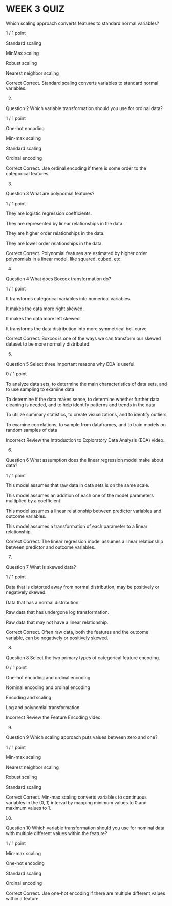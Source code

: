 # WEEK 3 QUIZ
Which scaling approach converts features to standard normal variables?

1 / 1 point

Standard scaling


MinMax scaling


Robust scaling


Nearest neighbor scaling

Correct
Correct. Standard scaling converts variables to standard normal variables.

2.
Question 2
Which variable transformation should you use for ordinal data?

1 / 1 point

One-hot encoding


Min-max scaling


Standard scaling


Ordinal encoding

Correct
Correct. Use ordinal encoding if there is some order to the categorical features.

3.
Question 3
What are polynomial features?

1 / 1 point

They are logistic regression coefficients.


They are represented by linear relationships in the data.


They are higher order relationships in the data.


They are lower order relationships in the data.

Correct
Correct. Polynomial features are estimated by higher order polynomials in a linear model, like squared, cubed, etc.

4.
Question 4
What does Boxcox transformation do?

1 / 1 point

It transforms categorical variables into numerical variables.


It makes the data more right skewed.


It makes the data more left skewed


It transforms the data distribution into more symmetrical bell curve

Correct
Correct. Boxcox is one of the ways we can transform our skewed dataset to be more normally distributed.

5.
Question 5
Select three important reasons why EDA is useful.

0 / 1 point

To analyze data sets, to determine the main characteristics of data sets, and to use sampling to examine data


To determine if the data makes sense, to determine whether further data cleaning is needed, and to help identify patterns and trends in the data


To utilize summary statistics, to create visualizations, and to identify outliers


To examine correlations, to sample from dataframes, and to train models on random samples of data

Incorrect
Review the Introduction to Exploratory Data Analysis (EDA) video.

6.
Question 6
What assumption does the linear regression model make about data?

1 / 1 point

This model assumes that raw data in data sets is on the same scale.


This model assumes an addition of each one of the model parameters multiplied by a coefficient.


This model assumes a linear relationship between predictor variables and outcome variables.


This model assumes a transformation of each parameter to a linear relationship.

Correct
Correct. The linear regression model assumes a linear relationship between predictor and outcome variables.

7.
Question 7
What is skewed data?

1 / 1 point

Data that is distorted away from normal distribution; may be positively or negatively skewed.


Data that has a normal distribution.


Raw data that has undergone log transformation.


Raw data that may not have a linear relationship.

Correct
Correct. Often raw data, both the features and the outcome variable, can be negatively or positively skewed. 

8.
Question 8
Select the two primary types of categorical feature encoding.

0 / 1 point

One-hot encoding and ordinal encoding 


Nominal encoding and ordinal encoding


Encoding and scaling


Log and polynomial transformation

Incorrect
Review the Feature Encoding video.

9.
Question 9
Which scaling approach puts values between zero and one?

1 / 1 point

Min-max scaling


Nearest neighbor scaling


Robust scaling


Standard scaling

Correct
Correct. Min-max scaling converts variables to continuous variables in the (0, 1) interval by mapping minimum values to 0 and maximum values to 1.

10.
Question 10
Which variable transformation should you use for nominal data with multiple different values within the feature?

1 / 1 point

Min-max scaling


One-hot encoding


Standard scaling


Ordinal encoding

Correct
Correct. Use one-hot encoding if there are multiple different values within a feature.
